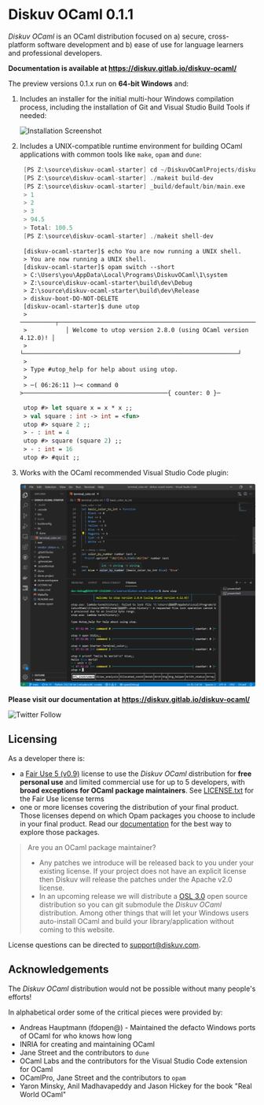 # Diskuv OCaml 0.1.1

*Diskuv OCaml* is an OCaml distribution focused on a) secure, cross-platform software development and b) ease of use for language learners and professional developers.

**Documentation is available at https://diskuv.gitlab.io/diskuv-ocaml/**

The preview versions 0.1.x run on **64-bit Windows** and:

1. Includes an installer for the initial multi-hour Windows compilation process, including the installation of Git and Visual Studio Build Tools if needed:

   ![Installation Screenshot](https://diskuv.gitlab.io/diskuv-ocaml/_images/Intro-install-world.png)

2. Includes a UNIX-compatible runtime environment for building OCaml applications with common tools like `make`, `opam` and `dune`:

   ```kotlin
    [PS Z:\source\diskuv-ocaml-starter] cd ~/DiskuvOCamlProjects/diskuv-ocaml-starter
    [PS Z:\source\diskuv-ocaml-starter] ./makeit build-dev
    [PS Z:\source\diskuv-ocaml-starter] _build/default/bin/main.exe
    > 1
    > 2
    > 3
    > 94.5
    > Total: 100.5
    [PS Z:\source\diskuv-ocaml-starter] ./makeit shell-dev
   ```

   ```lasso
    [diskuv-ocaml-starter]$ echo You are now running a UNIX shell.
    > You are now running a UNIX shell.
    [diskuv-ocaml-starter]$ opam switch --short
    > C:\Users\you\AppData\Local\Programs\DiskuvOCaml\1\system
    > Z:\source\diskuv-ocaml-starter\build\dev\Debug
    > Z:\source\diskuv-ocaml-starter\build\dev\Release
    > diskuv-boot-DO-NOT-DELETE
    [diskuv-ocaml-starter]$ dune utop
    > ──────────┬─────────────────────────────────────────────────────────────┬──────────
    >           │ Welcome to utop version 2.8.0 (using OCaml version 4.12.0)! │
    >           └─────────────────────────────────────────────────────────────┘
    >
    > Type #utop_help for help about using utop.
    >
    > ─( 06:26:11 )─< command 0 >─────────────────────────────────────────{ counter: 0 }─
   ```

   ```ocaml
    utop #> let square x = x * x ;;
    > val square : int -> int = <fun>
    utop #> square 2 ;;
    > - : int = 4
    utop #> square (square 2) ;;
    > - : int = 16
    utop #> #quit ;;
   ```

3. Works with the OCaml recommended Visual Studio Code plugin:

   ![Screenshot of Visual Studio Code](contributors/doc/diskuv-ocaml-starter.vscode-screenshot.png)

**Please visit our documentation at https://diskuv.gitlab.io/diskuv-ocaml/**

![Twitter Follow](https://img.shields.io/twitter/follow/diskuv?style=social)

## Licensing

As a developer there is:
- a [Fair Use 5 (v0.9)](https://fair.io/) license to use the *Diskuv OCaml* distribution for **free personal use** and limited commercial use for up to 5 developers, with **broad exceptions for OCaml package maintainers**.
  See [LICENSE.txt](https://gitlab.com/diskuv/diskuv-ocaml/-/raw/main/LICENSE.txt) for the Fair Use license terms
- one or more licenses covering the distribution of your final product. Those licenses
  depend on which Opam packages you choose to include in your
  final product. Read our [documentation](https://diskuv.gitlab.io/diskuv-ocaml/#about-ocaml) for the best way to explore those packages.

> Are you an OCaml package maintainer?
> * Any patches we introduce will be released back to you under your existing license. If your project does not
>   have an explicit license then Diskuv will release the patches under the Apache v2.0 license.
> * In an upcoming release we will distribute a [OSL 3.0](https://opensource.org/licenses/OSL-3.0)
>   open source distribution so you can git submodule the *Diskuv OCaml* distribution. Among other things that will
>   let your Windows users auto-install OCaml and build your library/application without coming to this website.

License questions can be directed to support@diskuv.com.

## Acknowledgements

The *Diskuv OCaml* distribution would not be possible without many people's efforts!

In alphabetical order some of the critical pieces were provided by:

* Andreas Hauptmann (fdopen@) - Maintained the defacto Windows ports of OCaml for who knows how long
* INRIA for creating and maintaining OCaml
* Jane Street and the contributors to `dune`
* OCaml Labs and the contributors for the Visual Studio Code extension for OCaml
* OCamlPro, Jane Street and the contributors to `opam`
* Yaron Minsky, Anil Madhavapeddy and Jason Hickey for the book "Real World OCaml"
